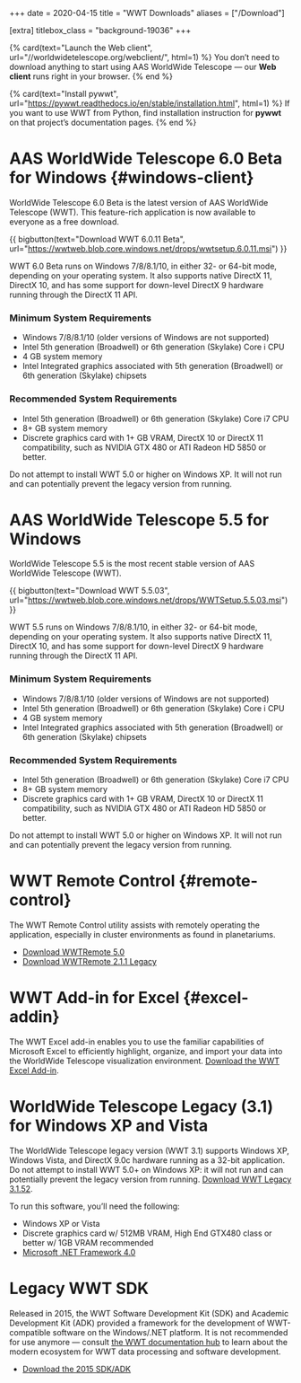 +++
date = 2020-04-15
title = "WWT Downloads"
aliases = ["/Download"]

[extra]
titlebox_class = "background-19036"
+++

<section class="flex-cards">

{% card(text="Launch the Web client", url="//worldwidetelescope.org/webclient/", html=1) %}
You don’t need to download anything to start using AAS WorldWide Telescope
— our <b>Web client</b> runs right in your browser.
{% end %}

{% card(text="Install pywwt", url="https://pywwt.readthedocs.io/en/stable/installation.html", html=1) %}
If you want to use WWT from Python, find installation instruction for
<b>pywwt</b> on that project’s documentation pages.
{% end %}

</section>


# AAS WorldWide Telescope 6.0 Beta for Windows {#windows-client}

WorldWide Telescope 6.0 Beta is the latest version of AAS WorldWide Telescope
(WWT). This feature-rich application is now available to everyone as a free
download.

{{ bigbutton(text="Download WWT 6.0.11 Beta", url="https://wwtweb.blob.core.windows.net/drops/wwtsetup.6.0.11.msi") }}

WWT 6.0 Beta runs on Windows 7/8/8.1/10, in either 32- or 64-bit mode,
depending on your operating system. It also supports native DirectX 11,
DirectX 10, and has some support for down-level DirectX 9 hardware running
through the DirectX 11 API.

### Minimum System Requirements

- Windows 7/8/8.1/10 (older versions of Windows are not supported)
- Intel 5th generation (Broadwell) or 6th generation (Skylake) Core i CPU
- 4 GB system memory
- Intel Integrated graphics associated with 5th generation (Broadwell) or 6th
  generation (Skylake) chipsets

### Recommended System Requirements

- Intel 5th generation (Broadwell) or 6th generation (Skylake) Core i7 CPU
- 8+ GB system memory
- Discrete graphics card with 1+ GB VRAM, DirectX 10 or DirectX 11
  compatibility, such as NVIDIA GTX 480 or ATI Radeon HD 5850 or better.

Do not attempt to install WWT 5.0 or higher on Windows XP. It will not run and
can potentially prevent the legacy version from running.


# AAS WorldWide Telescope 5.5 for Windows

WorldWide Telescope 5.5 is the most recent stable version of AAS WorldWide
Telescope (WWT).

{{ bigbutton(text="Download WWT 5.5.03", url="https://wwtweb.blob.core.windows.net/drops/WWTSetup.5.5.03.msi") }}

WWT 5.5 runs on Windows 7/8/8.1/10, in either 32- or 64-bit mode, depending on
your operating system. It also supports native DirectX 11, DirectX 10, and has
some support for down-level DirectX 9 hardware running through the DirectX 11
API.

### Minimum System Requirements

- Windows 7/8/8.1/10 (older versions of Windows are not supported)
- Intel 5th generation (Broadwell) or 6th generation (Skylake) Core i CPU
- 4 GB system memory
- Intel Integrated graphics associated with 5th generation (Broadwell) or 6th
  generation (Skylake) chipsets

### Recommended System Requirements

- Intel 5th generation (Broadwell) or 6th generation (Skylake) Core i7 CPU
- 8+ GB system memory
- Discrete graphics card with 1+ GB VRAM, DirectX 10 or DirectX 11
  compatibility, such as NVIDIA GTX 480 or ATI Radeon HD 5850 or better.

Do not attempt to install WWT 5.0 or higher on Windows XP. It will not run and
can potentially prevent the legacy version from running.


# WWT Remote Control {#remote-control}

The WWT Remote Control utility assists with remotely operating the
application, especially in cluster environments as found in planetariums.

- [Download WWTRemote 5.0](http://wwtweb.blob.core.windows.net/drops/WWTRemote.5.0.0.msi)
- [Download WWTRemote 2.1.1 Legacy](http://wwtweb.blob.core.windows.net/drops/WWTRemote.2.1.1.msi)


# WWT Add-in for Excel {#excel-addin}

The WWT Excel add-in enables you to use the familiar capabilities of Microsoft
Excel to efficiently highlight, organize, and import your data into the
WorldWide Telescope visualization environment.
[Download the WWT Excel Add-in](https://wwtweb.blob.core.windows.net/drops/WWTExcelAddin.msi).


# WorldWide Telescope Legacy (3.1) for Windows XP and Vista

The WorldWide Telescope legacy version (WWT 3.1) supports Windows XP, Windows
Vista, and DirectX 9.0c hardware running as a 32-bit application. Do not
attempt to install WWT 5.0+ on Windows XP: it will not run and can potentially
prevent the legacy version from running.
[Download WWT Legacy 3.1.52](https://wwtweb.blob.core.windows.net/drops/WWTSetup.Legacy.3.1.52.msi).

To run this software, you’ll need the following:

- Windows XP or Vista
- Discrete graphics card w/ 512MB VRAM, High End GTX480 class or better w/ 1GB VRAM recommended
- [Microsoft .NET Framework 4.0](https://www.microsoft.com/en-us/download/details.aspx?id=17718)


# Legacy WWT SDK

Released in 2015, the WWT Software Development Kit (SDK) and Academic
Development Kit (ADK) provided a framework for the development of
WWT-compatible software on the Windows/.NET platform. It is not recommended
for use anymore — consult
[the WWT documentation hub](https://docs.worldwidetelescope.org/) to learn
about the modern ecosystem for WWT data processing and software development.

- [Download the 2015 SDK/ADK](https://wwtweb.blob.core.windows.net/drops/WWTSDK.msi)
